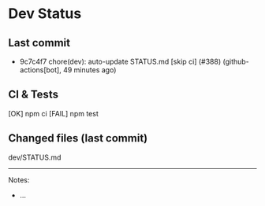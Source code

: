# Dev Status

## Last commit
- 9c7c4f7 chore(dev): auto-update STATUS.md [skip ci] (#388) (github-actions[bot], 49 minutes ago)
## CI & Tests
[OK] npm ci
[FAIL] npm test

## Changed files (last commit)
dev/STATUS.md

---
Notes:
- ...
